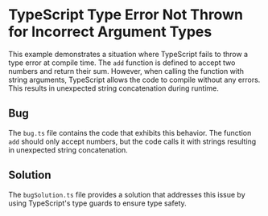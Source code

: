 # TypeScript Type Error Not Thrown for Incorrect Argument Types

This example demonstrates a situation where TypeScript fails to throw a type error at compile time. The `add` function is defined to accept two numbers and return their sum. However, when calling the function with string arguments, TypeScript allows the code to compile without any errors. This results in unexpected string concatenation during runtime.

## Bug
The `bug.ts` file contains the code that exhibits this behavior.  The function `add` should only accept numbers, but the code calls it with strings resulting in unexpected string concatenation.

## Solution
The `bugSolution.ts` file provides a solution that addresses this issue by using TypeScript's type guards to ensure type safety.